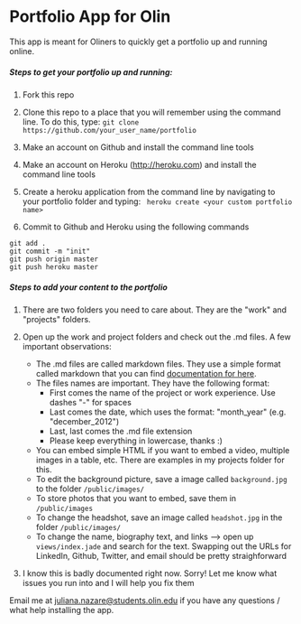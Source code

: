 Portfolio App for Olin
===

This app is meant for Oliners to quickly get a portfolio up and running online.

##### Steps to get your portfolio up and running:

1. Fork this repo

2. Clone this repo to a place that you will remember using the command line. To do this, type:
``` git clone https://github.com/your_user_name/portfolio ```

3. Make an account on Github and install the command line tools

4. Make an account on Heroku (http://heroku.com) and install the command line tools

5. Create a heroku application from the command line by navigating to your portfolio folder and typing:
``` heroku create <your custom portfolio name>```

6. Commit to Github and Heroku using the following commands
```
git add .
git commit -m "init"
git push origin master
git push heroku master
```
##### Steps to add your content to the portfolio

1. There are two folders you need to care about. They are the "work" and "projects" folders.

2. Open up the work and project folders and check out the .md files. A few important observations:
	* The .md files are called markdown files. They use a simple format called markdown that you can find [documentation for here](http://daringfireball.net/projects/markdown/syntax).
	* The files names are important. They have the following format:
		* First comes the name of the project or work experience. Use dashes "-" for spaces
		* Last comes the date, which uses the format: "month_year" (e.g. "december_2012")
		* Last, last comes the .md file extension
		* Please keep everything in lowercase, thanks :)
	* You can embed simple HTML if you want to embed a video, multiple images in a table, etc. There are examples in my projects folder for this.
	* To edit the background picture, save a image called `background.jpg` to the folder `/public/images/`
	* To store photos that you want to embed, save them in `/public/images`
	* To change the headshot, save an image called `headshot.jpg` in the folder `/public/images/`
	* To change the name, biography text, and links --> open up `views/index.jade` and search for the text. Swapping out the URLs for LinkedIn, Github, Twitter, and email should be pretty straighforward

3. I know this is badly documented right now. Sorry! Let me know what issues you run into and I will help you fix them

Email me at [juliana.nazare@students.olin.edu](mailto:juliana.nazare@students.olin.edu) if you have any questions / what help installing the app.

